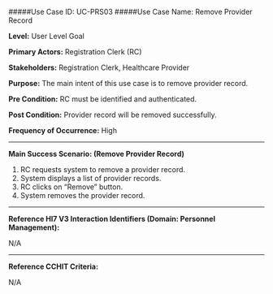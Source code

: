 #####Use Case ID: UC-PRS03
#####Use Case Name: Remove Provider Record

**Level:**                     User Level Goal

**Primary Actors:**            Registration Clerk (RC)

**Stakeholders:**              Registration Clerk, Healthcare Provider

**Purpose:**                   The main intent of this use case is to remove provider record.

**Pre Condition:**             RC must be identified and authenticated.

**Post Condition:**            Provider record will be removed successfully.

**Frequency of Occurrence:**   High

__________________________________________________________
**Main Success Scenario: (Remove Provider Record)**

1. RC requests system to remove a provider record.
2. System displays a list of provider records.
3. RC clicks on “Remove” button.
4. System removes the provider record.

________________________________________________________________________
**Reference Hl7 V3 Interaction Identifiers (Domain: Personnel Management):**

N/A
_______________________________________________________________
**Reference CCHIT Criteria:**

N/A

